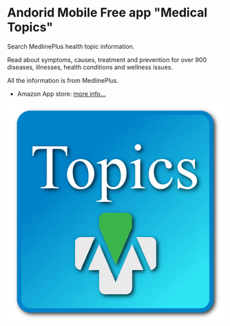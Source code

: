 # Andorid Mobile Free app "Medical Topics"

Search MedlinePlus health topic information.

Read about symptoms, causes, treatment and prevention for over 900 diseases, illnesses, health conditions and wellness issues.

All the information is from MedlinePlus.


* Amazon App store: [more info...](https://www.amazon.com/Web-Solutions-Medical-Topics/dp/B007OVVHHS/ref=sr_1_16?qid=1576253379&refinements=p_4%3AWeb+Solutions&s=mobile-apps&sr=1-16)

![alt text](https://github.com/hongpingliang/mobile_app_medlineplus_topic/blob/master/icon.png?raw=true "Medical Topics")
